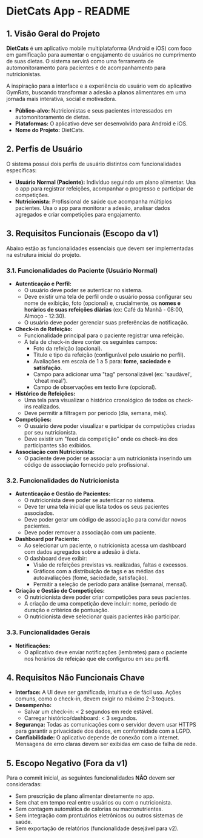 # DietCats App - README

## 1. Visão Geral do Projeto

**DietCats** é um aplicativo mobile multiplataforma (Android e iOS) com foco em gamificação para aumentar o engajamento de usuários no cumprimento de suas dietas. O sistema servirá como uma ferramenta de automonitoramento para pacientes e de acompanhamento para nutricionistas.

A inspiração para a interface e a experiência do usuário vem do aplicativo GymRats, buscando transformar a adesão a planos alimentares em uma jornada mais interativa, social e motivadora.

* **Público-alvo:** Nutricionistas e seus pacientes interessados em automonitoramento de dietas.
* **Plataformas:** O aplicativo deve ser desenvolvido para Android e iOS.
* **Nome do Projeto:** DietCats.

## 2. Perfis de Usuário

O sistema possui dois perfis de usuário distintos com funcionalidades específicas:

* **Usuário Normal (Paciente):** Indivíduo seguindo um plano alimentar. Usa o app para registrar refeições, acompanhar o progresso e participar de competições.
* **Nutricionista:** Profissional de saúde que acompanha múltiplos pacientes. Usa o app para monitorar a adesão, analisar dados agregados e criar competições para engajamento.

## 3. Requisitos Funcionais (Escopo da v1)

Abaixo estão as funcionalidades essenciais que devem ser implementadas na estrutura inicial do projeto.

### 3.1. Funcionalidades do Paciente (Usuário Normal)

* **Autenticação e Perfil:**
    * O usuário deve poder se autenticar no sistema.
    * Deve existir uma tela de perfil onde o usuário possa configurar seu nome de exibição, foto (opcional) e, crucialmente, os **nomes e horários de suas refeições diárias** (ex: Café da Manhã - 08:00, Almoço - 12:30).
    * O usuário deve poder gerenciar suas preferências de notificação.
* **Check-in de Refeição:**
    * Funcionalidade principal para o paciente registrar uma refeição.
    * A tela de check-in deve conter os seguintes campos:
        * Foto da refeição (opcional).
        * Título e tipo da refeição (configurável pelo usuário no perfil).
        * Avaliações em escala de 1 a 5 para: **fome, saciedade e satisfação**.
        * Campo para adicionar uma "tag" personalizável (ex: 'saudável', 'cheat meal').
        * Campo de observações em texto livre (opcional).
* **Histórico de Refeições:**
    * Uma tela para visualizar o histórico cronológico de todos os check-ins realizados.
    * Deve permitir a filtragem por período (dia, semana, mês).
* **Competições:**
    * O usuário deve poder visualizar e participar de competições criadas por seu nutricionista.
    * Deve existir um "feed da competição" onde os check-ins dos participantes são exibidos.
* **Associação com Nutricionista:**
    * O paciente deve poder se associar a um nutricionista inserindo um código de associação fornecido pelo profissional.

### 3.2. Funcionalidades do Nutricionista

* **Autenticação e Gestão de Pacientes:**
    * O nutricionista deve poder se autenticar no sistema.
    * Deve ter uma tela inicial que lista todos os seus pacientes associados.
    * Deve poder gerar um código de associação para convidar novos pacientes.
    * Deve poder remover a associação com um paciente.
* **Dashboard por Paciente:**
    * Ao selecionar um paciente, o nutricionista acessa um dashboard com dados agregados sobre a adesão à dieta.
    * O dashboard deve exibir:
        * Visão de refeições previstas vs. realizadas, faltas e excessos.
        * Gráficos com a distribuição de tags e as médias das autoavaliações (fome, saciedade, satisfação).
        * Permitir a seleção de período para análise (semanal, mensal).
* **Criação e Gestão de Competições:**
    * O nutricionista deve poder criar competições para seus pacientes.
    * A criação de uma competição deve incluir: nome, período de duração e critérios de pontuação.
    * O nutricionista deve selecionar quais pacientes irão participar.

### 3.3. Funcionalidades Gerais

* **Notificações:**
    * O aplicativo deve enviar notificações (lembretes) para o paciente nos horários de refeição que ele configurou em seu perfil.

## 4. Requisitos Não Funcionais Chave

* **Interface:** A UI deve ser gamificada, intuitiva e de fácil uso. Ações comuns, como o check-in, devem exigir no máximo 2-3 toques.
* **Desempenho:**
    * Salvar um check-in: < 2 segundos em rede estável.
    * Carregar histórico/dashboard: < 3 segundos.
* **Segurança:** Todas as comunicações com o servidor devem usar HTTPS para garantir a privacidade dos dados, em conformidade com a LGPD.
* **Confiabilidade:** O aplicativo depende de conexão com a internet. Mensagens de erro claras devem ser exibidas em caso de falha de rede.

## 5. Escopo Negativo (Fora da v1)

Para o commit inicial, as seguintes funcionalidades **NÃO** devem ser consideradas:

* Sem prescrição de plano alimentar diretamente no app.
* Sem chat em tempo real entre usuários ou com o nutricionista.
* Sem contagem automática de calorias ou macronutrientes.
* Sem integração com prontuários eletrônicos ou outros sistemas de saúde.
* Sem exportação de relatórios (funcionalidade desejável para v2).